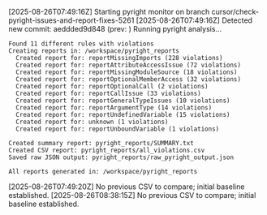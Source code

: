 [2025-08-26T07:49:16Z] Starting pyright monitor on branch cursor/check-pyright-issues-and-report-fixes-5261
[2025-08-26T07:49:16Z] Detected new commit: aeddded9d848 (prev: )
    Running pyright analysis...
    
    Found 11 different rules with violations
    Creating reports in: /workspace/pyright_reports
      Created report for: reportMissingImports (228 violations)
      Created report for: reportAttributeAccessIssue (72 violations)
      Created report for: reportMissingModuleSource (18 violations)
      Created report for: reportOptionalMemberAccess (32 violations)
      Created report for: reportOptionalCall (2 violations)
      Created report for: reportCallIssue (33 violations)
      Created report for: reportGeneralTypeIssues (10 violations)
      Created report for: reportArgumentType (14 violations)
      Created report for: reportUndefinedVariable (15 violations)
      Created report for: unknown (1 violations)
      Created report for: reportUnboundVariable (1 violations)
    
    Created summary report: pyright_reports/SUMMARY.txt
    Created CSV report: pyright_reports/all_violations.csv
    Saved raw JSON output: pyright_reports/raw_pyright_output.json
    
    All reports generated in: /workspace/pyright_reports
[2025-08-26T07:49:20Z] No previous CSV to compare; initial baseline established.
[2025-08-26T08:38:15Z] No previous CSV to compare; initial baseline established.
